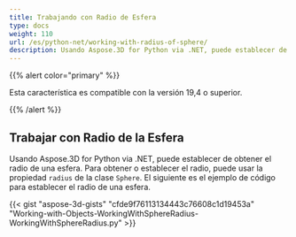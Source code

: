 ```yaml
---
title: Trabajando con Radio de Esfera
type: docs
weight: 110
url: /es/python-net/working-with-radius-of-sphere/
description: Usando Aspose.3D for Python via .NET, puede establecer de obtener el radio de una esfera. Para obtener o establecer el radio, puede usar la propiedad Radius de la clase Sphere. El siguiente es el ejemplo de código para establecer el radio de una esfera.
---
```

{{% alert color="primary" %}} 

Esta característica es compatible con la versión 19,4 o superior.

{{% /alert %}} 
##  **Trabajar con Radio de la Esfera**
Usando Aspose.3D for Python via .NET, puede establecer de obtener el radio de una esfera. Para obtener o establecer el radio, puede usar la propiedad `radius` de la clase `Sphere`. El siguiente es el ejemplo de código para establecer el radio de una esfera.

{{< gist "aspose-3d-gists" "cfde9f76113134443c76608c1d19453a" "Working-with-Objects-WorkingWithSphereRadius-WorkingWithSphereRadius.py" >}}

